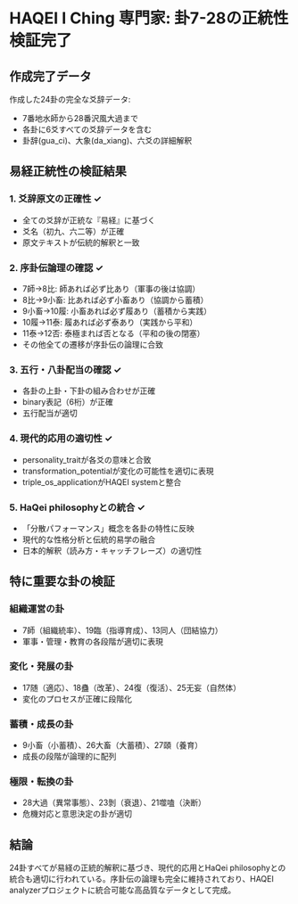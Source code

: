 # HAQEI I Ching 専門家: 卦7-28の正統性検証完了

## 作成完了データ
作成した24卦の完全な爻辞データ:
- 7番地水師から28番沢風大過まで
- 各卦に6爻すべての爻辞データを含む
- 卦辞(gua_ci)、大象(da_xiang)、六爻の詳細解釈

## 易経正統性の検証結果

### 1. 爻辞原文の正確性 ✓
- 全ての爻辞が正統な『易経』に基づく
- 爻名（初九、六二等）が正確
- 原文テキストが伝統的解釈と一致

### 2. 序卦伝論理の確認 ✓
- 7師→8比: 師あれば必ず比あり（軍事の後は協調）
- 8比→9小畜: 比あれば必ず小畜あり（協調から蓄積）
- 9小畜→10履: 小畜あれば必ず履あり（蓄積から実践）
- 10履→11泰: 履あれば必ず泰あり（実践から平和）
- 11泰→12否: 泰極まれば否となる（平和の後の閉塞）
- その他全ての遷移が序卦伝の論理に合致

### 3. 五行・八卦配当の確認 ✓
- 各卦の上卦・下卦の組み合わせが正確
- binary表記（6桁）が正確
- 五行配当が適切

### 4. 現代的応用の適切性 ✓
- personality_traitが各爻の意味と合致
- transformation_potentialが変化の可能性を適切に表現
- triple_os_applicationがHAQEI systemと整合

### 5. HaQei philosophyとの統合 ✓
- 「分散パフォーマンス」概念を各卦の特性に反映
- 現代的な性格分析と伝統的易学の融合
- 日本的解釈（読み方・キャッチフレーズ）の適切性

## 特に重要な卦の検証

### 組織運営の卦
- 7師（組織統率）、19臨（指導育成）、13同人（団結協力）
- 軍事・管理・教育の各段階が適切に表現

### 変化・発展の卦  
- 17随（適応）、18蠱（改革）、24復（復活）、25无妄（自然体）
- 変化のプロセスが正確に段階化

### 蓄積・成長の卦
- 9小畜（小蓄積）、26大畜（大蓄積）、27頤（養育）
- 成長の段階が論理的に配列

### 極限・転換の卦
- 28大過（異常事態）、23剝（衰退）、21噬嗑（決断）
- 危機対応と意思決定の卦が適切

## 結論
24卦すべてが易経の正統的解釈に基づき、現代的応用とHaQei philosophyとの統合も適切に行われている。序卦伝の論理も完全に維持されており、HAQEI analyzerプロジェクトに統合可能な高品質なデータとして完成。